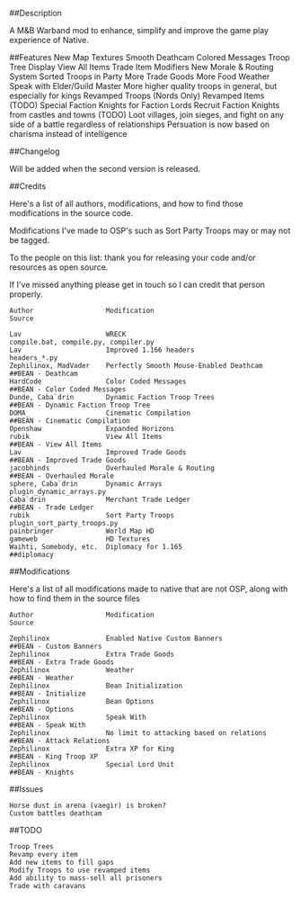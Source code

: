 ##Description

A M&B Warband mod to enhance, simplify and improve the game play experience of Native.

##Features
New Map Textures
Smooth Deathcam
Colored Messages
Troop Tree Display
View All Items
Trade Item Modifiers
New Morale & Routing System
Sorted Troops in Party
More Trade Goods
More Food
Weather
Speak with Elder/Guild Master
More higher quality troops in general, but especially for kings
Revamped Troops (Nords Only)
Revamped Items (TODO)
Special Faction Knights for Faction Lords
Recruit Faction Knights from castles and towns (TODO)
Loot villages, join sieges, and fight on any side of a battle regardless of relationships
Persuation is now based on charisma instead of intelligence

##Changelog

Will be added when the second version is released.

##Credits

Here's a list of all authors, modifications, and how to find those modifications in the source code.

Modifications I've made to OSP's such as Sort Party Troops may or may not be tagged.

To the people on this list: thank you for releasing your code and/or resources as open source.

If I've missed anything please get in touch so I can credit that person properly.

```
Author					Modification									Source

Lav                     WRECK                                           compile.bat, compile.py, compiler.py
Lav                     Improved 1.166 headers                          headers_*.py
Zephilinox, MadVader    Perfectly Smooth Mouse-Enabled Deathcam         ##BEAN - Deathcam
HardCode                Color Coded Messages                            ##BEAN - Color Coded Messages
Dunde, Caba`drin        Dynamic Faction Troop Trees                     ##BEAN - Dynamic Faction Troop Tree
DOMA_                   Cinematic Compilation                           ##BEAN - Cinematic Compilation
Openshaw                Expanded Horizons
rubik                   View All Items                                  ##BEAN - View All Items
Lav                     Improved Trade Goods                            ##BEAN - Improved Trade Goods
jacobhinds              Overhauled Morale & Routing                     ##BEAN - Overhauled Morale
sphere, Caba`drin       Dynamic Arrays                                  plugin_dynamic_arrays.py
Caba`drin               Merchant Trade Ledger                           ##BEAN - Trade Ledger
rubik                   Sort Party Troops                               plugin_sort_party_troops.py
painbringer             World Map HD
gameweb                 HD Textures
Waihti, Somebody, etc.  Diplomacy for 1.165                             ##diplomacy
```

##Modifications

Here's a list of all modifications made to native that are not OSP, along with how to find them in the source files

```
Author					Modification									Source

Zephilinox              Enabled Native Custom Banners                   ##BEAN - Custom Banners
Zephilinox              Extra Trade Goods                               ##BEAN - Extra Trade Goods
Zephilinox              Weather                                         ##BEAN - Weather
Zephilinox              Bean Initialization                             ##BEAN - Initialize
Zephilinox              Bean Options                                    ##BEAN - Options
Zephilinox              Speak With                                      ##BEAN - Speak With
Zephilinox              No limit to attacking based on relations        ##BEAN - Attack Relations
Zephilinox              Extra XP for King                               ##BEAN - King Troop XP
Zephilinox              Special Lord Unit                               ##BEAN - Knights
```

##Issues
```
Horse dust in arena (vaegir) is broken?
Custom battles deathcam
```

##TODO
```
Troop Trees
Revamp every item
Add new items to fill gaps
Modify Troops to use revamped items
Add ability to mass-sell all prisoners
Trade with caravans
```